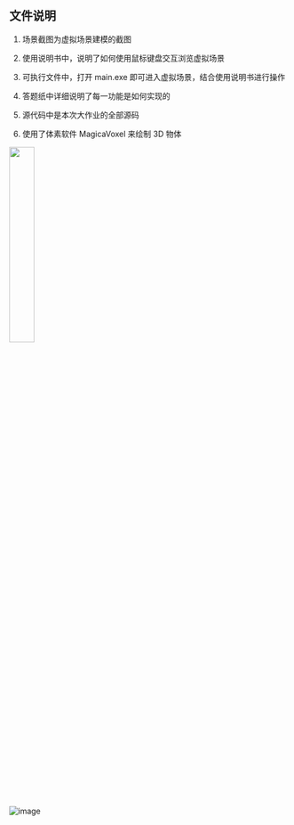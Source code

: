 ## 文件说明
1. 场景截图为虚拟场景建模的截图

2. 使用说明书中，说明了如何使用鼠标键盘交互浏览虚拟场景

3. 可执行文件中，打开 main.exe 即可进入虚拟场景，结合使用说明书进行操作

4. 答题纸中详细说明了每一功能是如何实现的

5. 源代码中是本次大作业的全部源码

6. 使用了体素软件 MagicaVoxel 来绘制 3D 物体


<img src="[images/B站宣传.png](https://github.com/cappuccino-wxl/graphics/assets/89365903/26576f1e-9a5f-47e0-9e1b-3059511208c0)" width="30%">


![image](https://github.com/cappuccino-wxl/graphics/assets/89365903/9949dd68-6d00-4687-b647-b6433f39d743)

